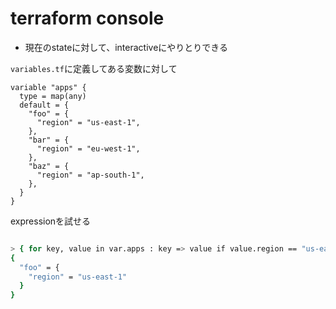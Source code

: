 # terraform console

* 現在のstateに対して、interactiveにやりとりできる

`variables.tf`に定義してある変数に対して

```hcl
variable "apps" {
  type = map(any)
  default = {
    "foo" = {
      "region" = "us-east-1",
    },
    "bar" = {
      "region" = "eu-west-1",
    },
    "baz" = {
      "region" = "ap-south-1",
    },
  }
}
```

expressionを試せる

```sh

> { for key, value in var.apps : key => value if value.region == "us-east-1" }
{
  "foo" = {
    "region" = "us-east-1"
  }
}
```
